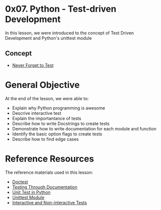 # 0x07. Python - Test-driven Development
In this lesson, we were introduced to the concept of Test Driven Development and Python's unittest module

## Concept
- [Never Forget to Test](https://intranet.alxswe.com/concepts/47)

# General Objective
At the end of the lesson, we were able to:
- Explain why Python programming is awesome
- Descrive interactive test
- Explain the importantance of tests
- Describe how to write Docstrings to create tests
- Demonstrate how to write documentation for each module and function
- Identify the basic option flags to create tests
- Describe how to find edge cases

# Reference Resources
The reference materials used in this lesson:
- [Doctest](https://intranet.alxswe.com/rltoken/BwZJVq2MQ1_Vg_3gphoitQ)
- [Testing Through Documentation](https://intranet.alxswe.com/rltoken/96kLRRIOHzsn3VDDXT21HA)
- [Unit Test in Python](https://intranet.alxswe.com/rltoken/wfuUl81Q3Nku1qCzdDHAfA)
- [Unittest Module](https://intranet.alxswe.com/rltoken/1v-d9Ol13JabJq8UI6MIPg)
- [Interactive and Non-interactive Tests](https://intranet.alxswe.com/rltoken/lB65hNMXBziXy4A0YLIOog)
